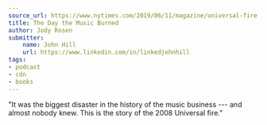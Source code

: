 ```yaml
---
source_url: https://www.nytimes.com/2019/06/11/magazine/universal-fire-master-recordings.html
title: The Day the Music Burned
author: Jody Rosen
submitter:
    name: John Hill
    url: https://www.linkedin.com/in/linkedjohnhill
tags:
- podcast
- cdn
- books
---
```


"It was the biggest disaster in the history of the music business --- and almost nobody knew. This is the story of the 2008 Universal fire." 
